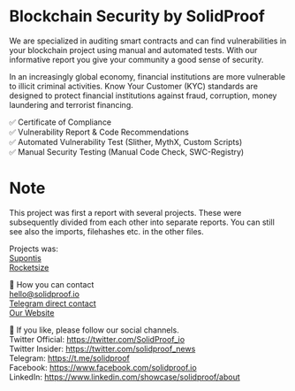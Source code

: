 # Blockchain Security by SolidProof

 We are specialized in auditing smart contracts and can find vulnerabilities in your blockchain project using manual and automated tests. With our informative report you give your community a good sense of security.

In an increasingly global economy, financial institutions are more vulnerable to illicit criminal activities. Know Your Customer (KYC) standards are designed to protect financial institutions against fraud, corruption, money laundering and terrorist financing.


✅  Certificate of Compliance<br/>
✅  Vulnerability Report & Code Recommendations<br/>
✅  Automated Vulnerability Test (Slither, MythX, Custom Scripts)<br/>
✅  Manual Security Testing (Manual Code Check, SWC-Registry)<br/>

# Note

This project was first a report with several projects. These were subsequently divided from each other into separate reports. You can still see also the imports, filehashes etc. in the other files.

Projects was:<br/>
[Supontis](https://github.com/solidproof/projects/tree/main/Supontis)<br/>
[Rocketsize](https://github.com/solidproof/projects/tree/main/Rocketsize)<br/>

📱 How you can contact<br/>
[hello@solidproof.io](mailto:hello@solidproof.io)<br/>
[Telegram direct contact](http://t.me/solidproof_io)<br/>
[Our Website](https://solidproof.io/)<br/>


🔔 If you like, please follow our social channels.<br/>
Twitter Official: https://twitter.com/SolidProof_io<br/>
Twitter Insider: https://twitter.com/solidproof_news<br/>
Telegram: https://t.me/solidproof<br/>
Facebook: https://www.facebook.com/solidproof.io<br/>
LinkedIn: https://www.linkedin.com/showcase/solidproof/about
